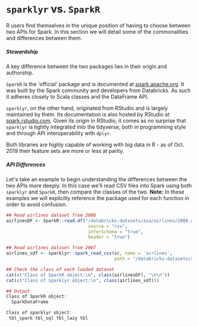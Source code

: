 # `sparklyr` vs. `SparkR`

R users find themselves in the unique position of having to choose between two APIs for Spark.  In this section we will detail some of the commonalities and differences between them.

##### Stewardship
A key difference between the two packages lies in their origin and authorship.  

`SparkR` is the 'official' package and is documented at [spark.apache.org](https://spark.apache.org/docs/latest/sparkr.html).  It was built by the Spark community and developers from Databricks.  As such it adheres closely to Scala classes and the DataFrame API.

`sparklyr`, on the other hand, originated from RStudio and is largely maintained by them. Its documentation is also hosted by RStudio at [spark.rstudio.com](https://spark.rstudio.com/).  Given its origin in RStudio, it comes as no surprise that `sparklyr` is tightly integrated into the tidyverse, both in programming style and through API interoperability with `dplyr`.

Both libraries are highly capable of working with big data in R - as of Oct. 2019 their feature sets are more or less at parity.

##### API Differences

Let's take an example to begin understanding the differences between the two APIs more deeply.  In this case we'll read CSV files into Spark using both `sparklyr` and `SparkR`, then compare the classes of the two.  **Note:**  In these examples we will explicitly reference the package used for each function in order to avoid confusion.

```r
## Read airlines dataset from 2008
airlinesDF <- SparkR::read.df("/databricks-datasets/asa/airlines/2008.csv", 
                               source = "csv", 
                               inferSchema = "true", 
                               header = "true")

## Read airlines dataset from 2007
airlines_sdf <- sparklyr::spark_read_csv(sc, name = 'airlines', 
                                         path = "/databricks-datasets/asa/airlines/2007.csv")

## Check the class of each loaded dataset
cat(c("Class of SparkR object:\n", class(airlinesDF), "\n\n"))
cat(c("Class of sparklyr object:\n", class(airlines_sdf)))

## Output
Class of SparkR object:
  SparkDataFrame 

Class of sparklyr object:
 tbl_spark tbl_sql tbl_lazy tbl
```
